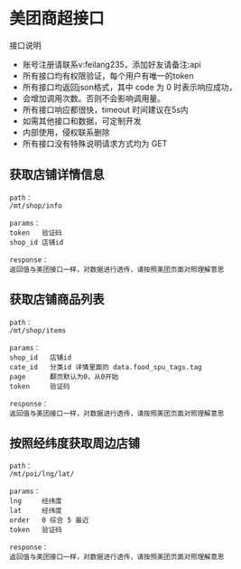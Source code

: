
# 美团商超接口

接口说明
* 账号注册请联系v:feilang235，添加好友请备注:api
* 所有接口均有权限验证，每个用户有唯一的token
* 所有接口均返回json格式，其中 code 为 0 时表示响应成功，
* 会增加调用次数。否则不会影响调用量。
* 所有接口响应都很快，timeout 时间建议在5s内
* 如需其他接口和数据，可定制开发
* 内部使用，侵权联系删除
* 所有接口没有特殊说明请求方式均为 GET


## 获取店铺详情信息
```
path：
/mt/shop/info

params：	
token	验证码   
shop_id	店铺id

response：
返回值与美团接口一样，对数据进行透传，请按照美团页面对照理解意思
```

## 获取店铺商品列表
```
path：
/mt/shop/items

params：
shop_id	  店铺id
cate_id	  分类id 详情里面的 data.food_spu_tags.tag
page	  翻页默认为0，从0开始
token     验证码

response：
返回值与美团接口一样，对数据进行透传，请按照美团页面对照理解意思
```

## 按照经纬度获取周边店铺
```
path：
/mt/poi/lng/lat/

params：
lng     经纬度
lat     经纬度
order	0 综合 5 最近
token   验证码

response：
返回值与美团接口一样，对数据进行透传，请按照美团页面对照理解意思
```
